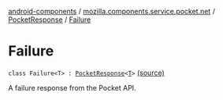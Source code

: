 [android-components](../../index.md) / [mozilla.components.service.pocket.net](../index.md) / [PocketResponse](index.md) / [Failure](./-failure.md)

# Failure

`class Failure<T> : `[`PocketResponse`](index.md)`<`[`T`](-failure.md#T)`>` [(source)](https://github.com/mozilla-mobile/android-components/blob/master/components/service/pocket/src/main/java/mozilla/components/service/pocket/net/PocketResponse.kt#L22)

A failure response from the Pocket API.

